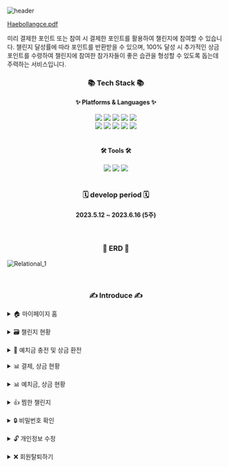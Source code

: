 ![header](https://capsule-render.vercel.app/api?type=soft&color=FF0000&section=header&height=200&text=Heabollangce&fontColor=fff)

[Haebollangce.pdf](https://github.com/jisuyoun/Haebollangce/files/14321440/Haebollangce.pdf)

미리 결제한 포인트 또는 참여 시 결제한 포인트를 활용하여 챌린지에 참여할 수 있습니다. 챌린지 달성률에 따라 포인트를 반환받을 수 있으며, 100% 달성 시 추가적인 상금 포인트를 수령하여 챌린지에 참여한 참가자들이 좋은 습관을 형성할 수 있도록 돕는데 주력하는 서비스입니다.

<div>
    <h3 align="center">📚 Tech Stack 📚</h3>
    <h4 align="center">✨ Platforms & Languages ✨</h4>
</div>
<div align="center">
	<img src="https://img.shields.io/badge/Java-007396?style=flat&logo=Conda-Forge&logoColor=white" />
	<img src="https://img.shields.io/badge/HTML5-E34F26?style=flat&logo=HTML5&logoColor=white" />
	<img src="https://img.shields.io/badge/CSS3-1572B6?style=flat&logo=CSS3&logoColor=white" />
	<img src="https://img.shields.io/badge/JavaScript-F7DF1E?style=flat&logo=JavaScript&logoColor=white" />
	<img src="https://img.shields.io/badge/jQuery-0769AD?style=flat&logo=jQuery&logoColor=white" />
	<br>
	<img src="https://img.shields.io/badge/Spring Boot-6DB33F?style=flat&logo=springboot&logoColor=white" />
	<img src="https://img.shields.io/badge/Bootstrap-7952B3?style=flat&logo=Bootstrap&logoColor=white" />
	<img src="https://img.shields.io/badge/Mybatis-000000?style=flat&logo=Fluentd&logoColor=white" />
    <img src="https://img.shields.io/badge/Oracle%20SQL-F80000?style=flat&logo=Oracle&logoColor=white" />
    <img src="https://img.shields.io/badge/Gradle-02303A?style=flat&logo=Gradle&logoColor=white" />

</div>
<br>
<div align=center>
	<h4>🛠 Tools 🛠</h4>
</div>
<div align=center>
	<img src="https://img.shields.io/badge/Spring Tool Suite%20IDE-6DB33F?style=flat&logo=springboot&logoColor=white" />
    <img src="https://img.shields.io/badge/Tomcat-F8DC75?style=flat&logo=ApacheTomcat&logoColor=white" />
	<img src="https://img.shields.io/badge/GitHub-181717?style=flat&logo=GitHub&logoColor=white" />
</div>
<br>
<div align=center>
    <h3>🗓️ develop period 🗓️</h3>
    <h4>2023.5.12 ~ 2023.6.16 (5주)</h4>
</div>
<br>
<div align=center>
    <h3>📑 ERD 📑</h3>
</div>

![Relational_1](https://github.com/jisuyoun/Haebollangce/assets/122525676/fddddc80-325f-4fff-b8c6-9518e632db90)

<br>
<div align=center>
    <h3>✍️ Introduce ✍️</h3>
</div>
<details>
    <summary>🏠 마이페이지 홈</summary>
<br>
JSP 파일명: mypageHome   
<br>

![image](https://github.com/jisuyoun/Haebollangce/assets/122525676/360e09c5-bdf2-403a-83cb-22670fb66963)

![image](https://github.com/jisuyoun/Haebollangce/assets/122525676/8aee874e-101e-473c-a0b7-dd6c289641a1)

![image](https://github.com/jisuyoun/Haebollangce/assets/122525676/ec23dda0-0b7c-4929-8536-fb2ea36aace9) 

![image](https://github.com/jisuyoun/Haebollangce/assets/122525676/9052643a-32a3-42ce-8c95-f1c0ddae2d8a)

![image](https://github.com/jisuyoun/Haebollangce/assets/122525676/cc6cbb56-70be-4508-8c9c-03b857caecb8)
</details>
<br>
<details>
    <summary>🗃️ 챌린지 현황</summary>
<br>
JSP 파일명: mypageChallenging   
<br>

![image](https://github.com/jisuyoun/Haebollangce/assets/122525676/e1b7672b-2440-45dc-a34e-3f5c750d47b5)

![image](https://github.com/jisuyoun/Haebollangce/assets/122525676/bf34dff1-29cb-48eb-b530-40b759c4768c)

![image](https://github.com/jisuyoun/Haebollangce/assets/122525676/a5faf4f0-2b85-46bf-8355-487f9b483955)

![image](https://github.com/jisuyoun/Haebollangce/assets/122525676/bc361c54-1135-43be-b6d3-83184aeffdb3)
</details>
<br>
<details>
    <summary>💱 예치금 충전 및 상금 환전</summary>
<br>
🔸 예치금 충전   
JSP 파일명: depositPurchase   
<br>

![image](https://github.com/jisuyoun/Haebollangce/assets/122525676/02a22e24-f84b-41dd-bcce-f7dfe9703938)

![image](https://github.com/jisuyoun/Haebollangce/assets/122525676/4a0f6b56-5f27-4a7e-ba02-7629ccd412b0)

![image](https://github.com/jisuyoun/Haebollangce/assets/122525676/d93e7fba-4319-450a-84a4-1b95fb6ea689)

<br>
🔸 상금 환전   
JSP 파일명: changeReward
<br>

![image](https://github.com/jisuyoun/Haebollangce/assets/122525676/613f317a-887b-4c3c-a08b-22e060d57ac0)

![image](https://github.com/jisuyoun/Haebollangce/assets/122525676/9ad1290a-5d3c-441a-ae10-070cf49a8412)

![image](https://github.com/jisuyoun/Haebollangce/assets/122525676/5f2c9508-8ae5-4014-92eb-c26a3c50ad72)

![image](https://github.com/jisuyoun/Haebollangce/assets/122525676/c4da0d32-6472-41c6-aaca-1282d8ec0f22)

![image](https://github.com/jisuyoun/Haebollangce/assets/122525676/45c9691b-56e9-4ba0-a75a-a60baef5d711)
</details>
<br>
<details>
    <summary>📊 결제, 상금 현황</summary>
<br>
JSP 파일명: mypageUsing   
<br>

![image](https://github.com/jisuyoun/Haebollangce/assets/122525676/7155db3f-f30d-454b-9568-d74cdd599563)

![image](https://github.com/jisuyoun/Haebollangce/assets/122525676/6c76be4c-ac3d-43e0-8e99-56025f00ed1e)

![image](https://github.com/jisuyoun/Haebollangce/assets/122525676/3f6595e6-2ad0-4e8a-bbdf-3ed0ca946eb8)

![image](https://github.com/jisuyoun/Haebollangce/assets/122525676/3390064d-7f3c-4f60-8c8c-5ca865c0be1d)
</details>
<br>
<details>
    <summary>📊 예치금, 상금 현황</summary>
<br>
JSP 파일명: mypageDetailUsing   
<br>

![image](https://github.com/jisuyoun/Haebollangce/assets/122525676/42661f5f-1f34-4503-aeda-8fa4803698ee)

![image](https://github.com/jisuyoun/Haebollangce/assets/122525676/b25fa9a4-30f4-4410-9560-ea5bc0dab689)
</details>
<br>
<details>
    <summary>👍 찜한 챌린지</summary>
<br>
JSP 파일명: mypageChallengeLike   
<br>

![image](https://github.com/jisuyoun/Haebollangce/assets/122525676/1ff984ec-5e51-4743-a792-ac1ef928ecbf)

![image](https://github.com/jisuyoun/Haebollangce/assets/122525676/673c038d-142a-4498-af2c-2e96f08a4349)
</details>
<br>
<details>
    <summary>🔒 비밀번호 확인</summary>
<br>
JSP 파일명: mypagePwdIdentify   
<br>

![image](https://github.com/jisuyoun/Haebollangce/assets/122525676/5b04727a-58dc-45b1-a585-4e1f5290d862)

![image](https://github.com/jisuyoun/Haebollangce/assets/122525676/49fa9c98-7d8a-407d-9d96-91594203c2f0)
</details>
<br>
<details>
    <summary>🔓 개인정보 수정</summary>
<br>
JSP 파일명: mypageInfoEdit   
<br>

![image](https://github.com/jisuyoun/Haebollangce/assets/122525676/0e81672e-73d7-4786-b483-415a0bf01065)

![image](https://github.com/jisuyoun/Haebollangce/assets/122525676/dadb26ab-0dfc-4c6a-9eba-2a27afc51e85)

![image](https://github.com/jisuyoun/Haebollangce/assets/122525676/a1f5fb7a-4b6c-4eb9-b2e4-f89701dcbb7f)

![image](https://github.com/jisuyoun/Haebollangce/assets/122525676/18018d2f-2d06-4b1f-8bb1-3fb3e561ec33)
</details>
<br>
<details>
    <summary>❌ 회원탈퇴하기</summary>

![image](https://github.com/jisuyoun/Haebollangce/assets/122525676/44783f16-dcd8-44a9-8b35-f91be9d137a5)
</details>
